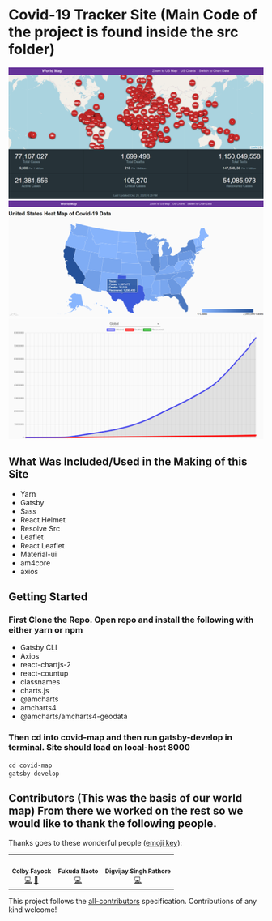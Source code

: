 #  Covid-19 Tracker Site (Main Code of the project is found inside the src folder) 
![World Map](https://github.com/iparrales/covid-map/raw/master/World_map.png)
![US Map](https://github.com/iparrales/covid-map/raw/master/US_Map.png)
![Covid Graphs](https://github.com/iparrales/covid-map/raw/master/Covid_Graphs.png)


##  What Was Included/Used in the Making of this Site
* Yarn
* Gatsby
* Sass
* React Helmet
* Resolve Src
* Leaflet
* React Leaflet
* Material-ui
* am4core
* axios





##  Getting Started

### First Clone the Repo. Open repo and install the following with either yarn or npm 
* Gatsby CLI
* Axios
* react-chartjs-2
* react-countup
* classnames
* charts.js
* @amcharts
* amcharts4  
* @amcharts/amcharts4-geodata

### Then cd into covid-map and then run gatsby-develop in terminal. Site should load on local-host 8000
```
cd covid-map
gatsby develop
```


## Contributors (This was the basis of our world map) From there we worked on the rest so we would like to thank the following people. 

Thanks goes to these wonderful people ([emoji key](https://allcontributors.org/docs/en/emoji-key)):

<!-- ALL-CONTRIBUTORS-LIST:START - Do not remove or modify this section -->
<!-- prettier-ignore-start -->
<!-- markdownlint-disable -->
<table>
  <tr>
    <td align="center"><a href="https://colbyfayock.com/newsletter"><img src="https://avatars2.githubusercontent.com/u/1045274?v=4" width="100px;" alt=""/><br /><sub><b>Colby Fayock</b></sub></a><br /><a href="https://github.com/colbyfayock/gatsby-starter-leaflet/commits?author=colbyfayock" title="Code">💻</a> <a href="https://github.com/colbyfayock/gatsby-starter-leaflet/commits?author=colbyfayock" title="Documentation">📖</a></td>
    <td align="center"><a href="http://fuku710.info"><img src="https://avatars2.githubusercontent.com/u/13159978?v=4" width="100px;" alt=""/><br /><sub><b>Fukuda Naoto</b></sub></a><br /><a href="https://github.com/colbyfayock/gatsby-starter-leaflet/commits?author=fuku710" title="Code">💻</a></td>
    <td align="center"><a href="http://dynamicdigvijay@gmal.com"><img src="https://avatars0.githubusercontent.com/u/59700645?v=4" width="100px;" alt=""/><br /><sub><b>Digvijay Singh Rathore</b></sub></a><br /><a href="https://github.com/colbyfayock/gatsby-starter-leaflet/commits?author=digvijaysrathore" title="Code">💻</a></td>
  </tr>
</table>

<!-- markdownlint-enable -->
<!-- prettier-ignore-end -->
<!-- ALL-CONTRIBUTORS-LIST:END -->

This project follows the [all-contributors](https://github.com/all-contributors/all-contributors) specification. Contributions of any kind welcome!
